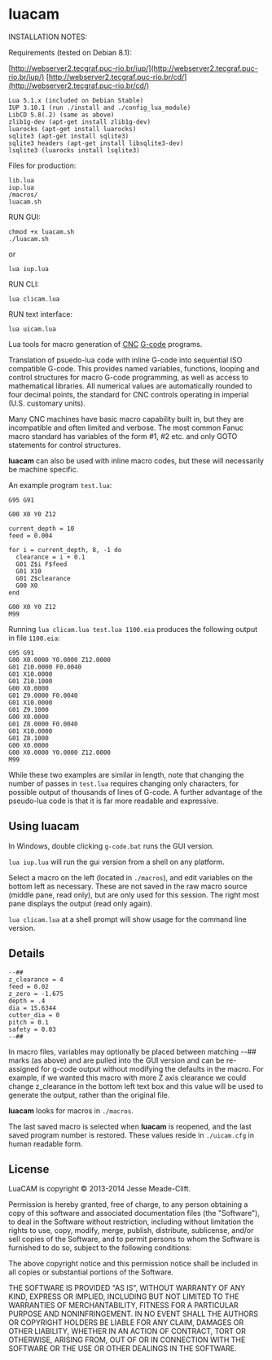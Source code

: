 luacam
======

INSTALLATION NOTES:

Requirements (tested on Debian 8.1):

[http://webserver2.tecgraf.puc-rio.br/iup/](http://webserver2.tecgraf.puc-rio.br/iup/)
[http://webserver2.tecgraf.puc-rio.br/cd/](http://webserver2.tecgraf.puc-rio.br/cd/)
```
Lua 5.1.x (included on Debian Stable)
IUP 3.10.1 (run ./install and ./config_lua_module)
LibCD 5.8(.2) (same as above)
zlib1g-dev (apt-get install zlib1g-dev)
luarocks (apt-get install luarocks)
sqlite3 (apt-get install sqlite3)
sqlite3 headers (apt-get install libsqlite3-dev)
lsqlite3 (luarocks install lsqlite3)
```

Files for production:
```
lib.lua
iup.lua
/macros/
luacam.sh
```

RUN GUI:

```
chmod +x luacam.sh
./luacam.sh
```
or
```
lua iup.lua
```

RUN CLI:

```
lua clicam.lua
```

RUN text interface:
```
lua uicam.lua
```

Lua tools for macro generation of [CNC](http://en.wikipedia.org/wiki/Numerical_control) [G-code](http://en.wikipedia.org/wiki/G-code) programs.

Translation of psuedo-lua code with inline G-code into sequential ISO compatible G-code. This provides named variables, functions, looping and control structures for macro G-code programming, as well as access to mathematical libraries. All numerical values are automatically rounded to four decimal points, the standard for CNC controls operating in imperial (U.S. customary units).

Many CNC machines have basic macro capability built in, but they are incompatible and often limited and verbose. The most common Fanuc macro standard has variables of the form #1, #2 etc. and only GOTO statements for control structures. 

__luacam__ can also be used with inline macro codes, but these will necessarily be machine specific.

An example program `test.lua`:

```  
G95 G91

G00 X0 Y0 Z12

current_depth = 10
feed = 0.004

for i = current_depth, 8, -1 do
  clearance = i + 0.1
  G01 Z$i F$feed
  G01 X10
  G01 Z$clearance
  G00 X0
end

G00 X0 Y0 Z12
M99
```
Running `lua clicam.lua test.lua 1100.eia` produces the following output in file `1100.eia`:
```
G95 G91
G00 X0.0000 Y0.0000 Z12.0000
G01 Z10.0000 F0.0040
G01 X10.0000
G01 Z10.1000
G00 X0.0000
G01 Z9.0000 F0.0040
G01 X10.0000
G01 Z9.1000
G00 X0.0000
G01 Z8.0000 F0.0040
G01 X10.0000
G01 Z8.1000
G00 X0.0000
G00 X0.0000 Y0.0000 Z12.0000
M99
```

While these two examples are similar in length, note that changing the number of passes in `test.lua` requires changing only characters, for possible output of thousands of lines of G-code. A further advantage of the pseudo-lua code is that it is far more readable and expressive.

Using luacam
------------

In Windows, double clicking `g-code.bat` runs the GUI version.

`lua iup.lua` will run the gui version from a shell on any platform.

Select a macro on the left (located in `./macros`), and edit variables on the bottom left as necessary. These are not saved in the raw macro source (middle pane, read only), but are only used for this session. The right most pane displays the output (read only again).

`lua clicam.lua` at a shell prompt will show usage for the command line version.

Details
--------

```
--##
z_clearance = 4
feed = 0.02
z_zero = -1.675
depth = .4
dia = 15.6344
cutter_dia = 0
pitch = 0.1
safety = 0.03
--##
```

In macro files, variables may optionally be placed between matching --## marks (as above) and are pulled into the GUI version and can be re-assigned for g-code output without modifying the defaults in the macro. For example, if we wanted this macro with more Z axis clearance we could change z_clearance in the bottom left text box and this value will be used to generate the output, rather than the original file.

__luacam__ looks for macros in `./macros`.

The last saved macro is selected when __luacam__ is reopened, and the last saved program number is restored. These values reside in `./uicam.cfg` in human readable form.

License	
----------------------------

LuaCAM is copyright © 2013-2014 Jesse Meade-Clift.

Permission is hereby granted, free of charge, to any person obtaining a copy of this software and associated documentation files (the "Software"), to deal in the Software without restriction, including without limitation the rights to use, copy, modify, merge, publish, distribute, sublicense, and/or sell copies of the Software, and to permit persons to whom the Software is furnished to do so, subject to the following conditions:

The above copyright notice and this permission notice shall be included in all copies or substantial portions of the Software.

THE SOFTWARE IS PROVIDED "AS IS", WITHOUT WARRANTY OF ANY KIND, EXPRESS OR IMPLIED, INCLUDING BUT NOT LIMITED TO THE WARRANTIES OF MERCHANTABILITY, FITNESS FOR A PARTICULAR PURPOSE AND NONINFRINGEMENT. IN NO EVENT SHALL THE AUTHORS OR COPYRIGHT HOLDERS BE LIABLE FOR ANY CLAIM, DAMAGES OR OTHER LIABILITY, WHETHER IN AN ACTION OF CONTRACT, TORT OR OTHERWISE, ARISING FROM, OUT OF OR IN CONNECTION WITH THE SOFTWARE OR THE USE OR OTHER DEALINGS IN THE SOFTWARE.
